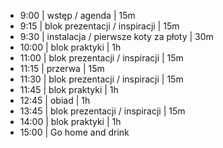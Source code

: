 - 9:00 | wstęp / agenda | 15m
- 9:15 | blok prezentacji / inspiracji | 15m
- 9:30 | instalacja / pierwsze koty za płoty | 30m
- 10:00 | blok praktyki | 1h
- 11:00 | blok prezentacji / inspiracji | 15m
- 11:15 | przerwa | 15m
- 11:30 | blok prezentacji / inspiracji | 15m
- 11:45 | blok praktyki | 1h
- 12:45 | obiad | 1h
- 13:45 | blok prezentacji / inspiracji | 15m
- 14:00 | blok praktyki | 1h
- 15:00 | Go home and drink
